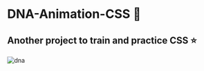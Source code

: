 # DNA-Animation-CSS 🧬
## Another project to train and practice CSS ⭐
![dna](https://user-images.githubusercontent.com/94203956/158493757-336436c0-0b4b-4963-b7c0-5310c806a626.PNG)
